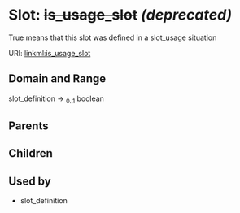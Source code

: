 
# Slot: ~~is_usage_slot~~ _(deprecated)_


True means that this slot was defined in a slot_usage situation

URI: [linkml:is_usage_slot](https://w3id.org/linkml/is_usage_slot)


## Domain and Range

slot_definition &#8594;  <sub>0..1</sub> boolean

## Parents


## Children


## Used by

 * slot_definition
